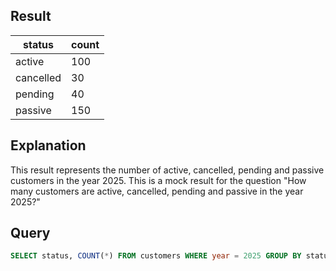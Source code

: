 ## Result
|status|count|
|---|---|
|active|100|
|cancelled|30|
|pending|40|
|passive|150|

## Explanation
This result represents the number of active, cancelled, pending and passive customers in the year 2025. This is a mock result for the question "How many customers are active, cancelled, pending and passive in the year 2025?"

## Query
```sql
SELECT status, COUNT(*) FROM customers WHERE year = 2025 GROUP BY status;
```
